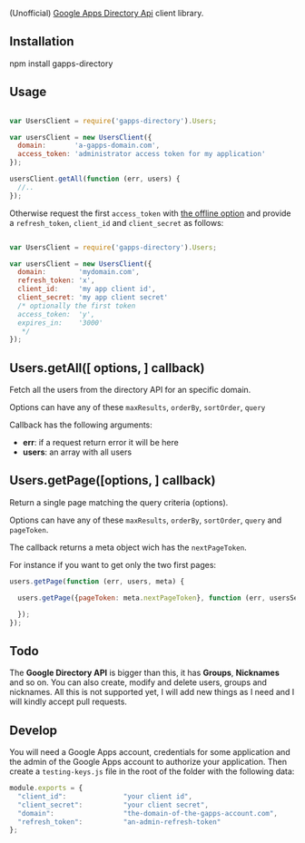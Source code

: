 (Unofficial) [Google Apps Directory Api](https://developers.google.com/admin-sdk/directory/v1/guides/manage-users#get_all_domain_users) client library.


## Installation

  npm install gapps-directory

## Usage

~~~javascript

var UsersClient = require('gapps-directory').Users;

var usersClient = new UsersClient({
  domain:       'a-gapps-domain.com',
  access_token: 'administrator access token for my application'
});

usersClient.getAll(function (err, users) {
  //..
});
~~~

Otherwise request the first ```access_token``` with [the offline option](https://developers.google.com/accounts/docs/OAuth2WebServer#offline) and provide a ```refresh_token```, ```client_id``` and ```client_secret``` as follows:

~~~javascript

var UsersClient = require('gapps-directory').Users;

var usersClient = new UsersClient({
  domain:        'mydomain.com',
  refresh_token: 'x',
  client_id:     'my app client id',
  client_secret: 'my app client secret'
  /* optionally the first token 
  access_token:  'y',
  expires_in:    '3000'
   */
});
~~~

## Users.getAll([ options, ] callback)

Fetch all the users from the directory API for an specific domain. 

Options can have any of these `maxResults`, `orderBy`, `sortOrder`, `query`

Callback has the following arguments:

-   **err**: if a request return error it will be here
-   **users**: an array with all users 


## Users.getPage([options, ] callback)

Return a single page matching the query criteria (options).

Options can have any of these `maxResults`, `orderBy`, `sortOrder`, `query` and `pageToken`.

The callback returns a meta object wich has the `nextPageToken`.

For instance if you want to get only the two first pages:

~~~javascript
users.getPage(function (err, users, meta) {

  users.getPage({pageToken: meta.nextPageToken}, function (err, usersSecondPage) {

  });
});
~~~

## Todo 

The **Google Directory API** is bigger than this, it has **Groups**, **Nicknames** and so on. You can also create, modify and delete users, groups and nicknames. All this is not supported yet, I will add new things as I need and I will kindly accept pull requests.

## Develop

You will need a Google Apps account, credentials for some application and the admin of the Google Apps account to authorize your application. Then create a ```testing-keys.js``` file in the root of the folder with the following data:

~~~javascript
module.exports = {
  "client_id":              "your client id",
  "client_secret":          "your client secret",
  "domain":                 "the-domain-of-the-gapps-account.com",
  "refresh_token":          "an-admin-refresh-token"
};
~~~
